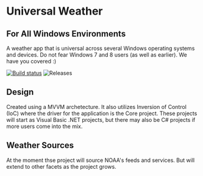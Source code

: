 # Universal Weather
## For All Windows Environments
A weather app that is universal across several Windows operating systems and devices. Do not fear Windows 7 and 8 users (as well as earlier). We have you covered :)

[![Build status](https://dynamensions.visualstudio.com/Weather.Universal/_apis/build/status/Weather.Universal-CI)](https://dynamensions.visualstudio.com/Weather.Universal/_build/latest?definitionId=-1) ![Releases](https://dynamensions.vsrm.visualstudio.com/_apis/public/Release/badge/e59bcc4a-2ac6-420d-abe4-01536614e4fe/2/2)

## Design
Created using a MVVM archetecture. It also utilizes Inversion of Control (IoC) where the driver for the application is the Core project. These projects will start as Visual Basic .NET projects, but there may also be C# projects if more users come into the mix.

## Weather Sources
At the moment thse project will source NOAA's feeds and services. But will extend to other facets as the project grows.
